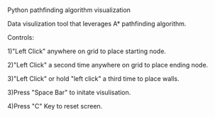 # 
Python pathfinding algorithm visualization 

Data visulization tool that leverages A* pathfinding algorithm.

Controls:

1)"Left Click" anywhere on grid to place starting node.

2)"Left Click" a second time anywhere on grid to place ending node.

3)"Left Click" or hold "left click" a third time to place walls.

3)Press "Space Bar" to initate visulisation. 

4)Press "C" Key to reset screen.
